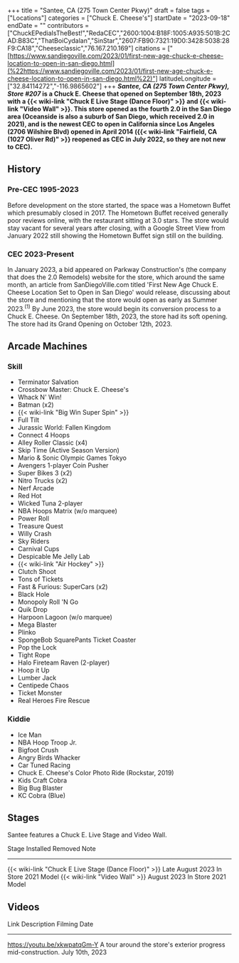 +++
title = "Santee, CA (275 Town Center Pkwy)"
draft = false
tags = ["Locations"]
categories = ["Chuck E. Cheese's"]
startDate = "2023-09-18"
endDate = ""
contributors = ["ChuckEPediaIsTheBest!","RedaCEC","2600:1004:B18F:1005:A935:501B:2CAD:B83C","ThatBoiCydalan","SinStar","2607:FB90:7321:19D0:3428:5038:28F9:CA18","Cheeseclassic","76.167.210.169"]
citations = ["[https://www.sandiegoville.com/2023/01/first-new-age-chuck-e-cheese-location-to-open-in-san-diego.html](%22https://www.sandiegoville.com/2023/01/first-new-age-chuck-e-cheese-location-to-open-in-san-diego.html%22)"]
latitudeLongitude = ["32.84114272","-116.9865602"]
+++
***Santee, CA (275 Town Center Pkwy), Store #207* is a Chuck E. Cheese that opened on September 18th, 2023 with a {{< wiki-link "Chuck E Live Stage (Dance Floor)" >}} and {{< wiki-link "Video Wall" >}}.
This store opened as the fourth 2.0 in the San Diego area (Oceanside is also a suburb of San Diego, which received 2.0 in 2021), and is the newest CEC to open in California since Los Angeles (2706 Wilshire Blvd) opened in April 2014 ({{< wiki-link "Fairfield, CA (1027 Oliver Rd)" >}} reopened as CEC in July 2022, so they are not new to CEC).**

## History

### Pre-CEC 1995-2023

Before development on the store started, the space was a Hometown Buffet which presumably closed in 2017. The Hometown Buffet received generally poor reviews online, with the restaurant sitting at 3.0 stars. The store would stay vacant for several years after closing, with a Google Street View from January 2022 still showing the Hometown Buffet sign still on the building.

### CEC 2023-Present

In January 2023, a bid appeared on Parkway Construction's (the company that does the 2.0 Remodels) website for the store, which around the same month, an article from SanDiegoVille.com titled 'First New Age Chuck E. Cheese Location Set to Open in San Diego' would release, discussing about the store and mentioning that the store would open as early as Summer 2023.<sup>(1)</sup>
By June 2023, the store would begin its conversion process to a Chuck E. Cheese.
On September 18th, 2023, the store had its soft opening. The store had its Grand Opening on October 12th, 2023.

## Arcade Machines

### Skill

- Terminator Salvation
- Crossbow Master: Chuck E. Cheese's
- Whack N' Win!
- Batman (x2)
- {{< wiki-link "Big Win Super Spin" >}}
- Full Tilt
- Jurassic World: Fallen Kingdom
- Connect 4 Hoops
- Alley Roller Classic (x4)
- Skip Time (Active Season Version)
- Mario & Sonic Olympic Games Tokyo
- Avengers 1-player Coin Pusher
- Super Bikes 3 (x2)
- Nitro Trucks (x2)
- Nerf Arcade
- Red Hot
- Wicked Tuna 2-player
- NBA Hoops Matrix (w/o marquee)
- Power Roll
- Treasure Quest
- Willy Crash
- Sky Riders
- Carnival Cups
- Despicable Me Jelly Lab
- {{< wiki-link "Air Hockey" >}}
- Clutch Shoot
- Tons of Tickets
- Fast & Furious: SuperCars (x2)
- Black Hole
- Monopoly Roll 'N Go
- Quik Drop
- Harpoon Lagoon (w/o marquee)
- Mega Blaster
- Plinko
- SpongeBob SquarePants Ticket Coaster
- Pop the Lock
- Tight Rope
- Halo Fireteam Raven (2-player)
- Hoop it Up
- Lumber Jack
- Centipede Chaos
- Ticket Monster
- Real Heroes Fire Rescue

### Kiddie

- Ice Man
- NBA Hoop Troop Jr.
- Bigfoot Crush
- Angry Birds Whacker
- Car Tuned Racing
- Chuck E. Cheese's Color Photo Ride (Rockstar, 2019)
- Kids Craft Cobra
- Big Bug Blaster
- KC Cobra (Blue)

## Stages

Santee features a Chuck E. Live Stage and Video Wall.

  Stage                                                      Installed          Removed    Note
  ---------------------------------------------------------- ------------------ ---------- ------------
  {{< wiki-link "Chuck E Live Stage (Dance Floor)" >}}   Late August 2023   In Store   2021 Model
  {{< wiki-link "Video Wall" >}}                         August 2023        In Store   2021 Model

## Videos

  Link                           Description                                                      Filming Date
  ------------------------------ ---------------------------------------------------------------- -----------------
  https://youtu.be/xkwpatqGm-Y   A tour around the store's exterior progress mid-construction.   July 10th, 2023
